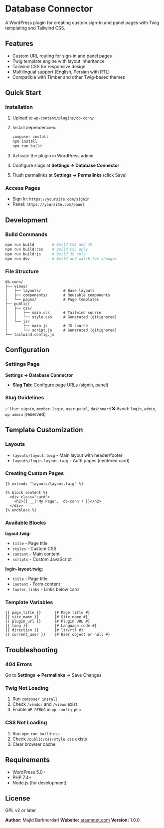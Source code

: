 # Database Connector

A WordPress plugin for creating custom sign-in and panel pages with Twig templating and Tailwind CSS.

## Features

- Custom URL routing for sign-in and panel pages
- Twig template engine with layout inheritance
- Tailwind CSS for responsive design
- Multilingual support (English, Persian with RTL)
- Compatible with Timber and other Twig-based themes

## Quick Start

### Installation

1. Upload to `wp-content/plugins/db-conn/`

2. Install dependencies:

   ```bash
   composer install
   npm install
   npm run build
   ```

3. Activate the plugin in WordPress admin

4. Configure slugs at **Settings → Database Connector**

5. Flush permalinks at **Settings → Permalinks** (click Save)

### Access Pages

- Sign In: `https://yoursite.com/signin`
- Panel: `https://yoursite.com/panel`

## Development

### Build Commands

```bash
npm run build        # Build CSS and JS
npm run build:css    # Build CSS only
npm run build:js     # Build JS only
npm run dev          # Build and watch for changes
```

### File Structure

```
db-conn/
├── views/
│   ├── layouts/          # Base layouts
│   ├── components/       # Reusable components
│   └── pages/            # Page templates
├── public/
│   ├── css/
│   │   ├── main.css      # Tailwind source
│   │   └── style.css     # Generated (gitignored)
│   └── js/
│       ├── main.js       # JS source
│       └── script.js     # Generated (gitignored)
└── tailwind.config.js
```

## Configuration

### Settings Page

**Settings → Database Connector**

- **Slug Tab:** Configure page URLs (signin, panel)

### Slug Guidelines

✅ Use: `signin`, `member-login`, `user-panel`, `dashboard`
❌ Avoid: `login`, `admin`, `wp-admin` (reserved)

## Template Customization

### Layouts

- `layouts/layout.twig` - Main layout with header/footer
- `layouts/login-layout.twig` - Auth pages (centered card)

### Creating Custom Pages

```twig
{% extends "layouts/layout.twig" %}

{% block content %}
  <div class="card">
    <h2>{{ __('My Page', 'db-conn') }}</h2>
  </div>
{% endblock %}
```

### Available Blocks

**layout.twig:**

- `title` - Page title
- `styles` - Custom CSS
- `content` - Main content
- `scripts` - Custom JavaScript

**login-layout.twig:**

- `title` - Page title
- `content` - Form content
- `footer_links` - Links below card

### Template Variables

```twig
{{ page_title }}      {# Page title #}
{{ site_name }}       {# Site name #}
{{ plugin_url }}      {# Plugin URL #}
{{ lang }}            {# Language code #}
{{ direction }}       {# ltr/rtl #}
{{ current_user }}    {# User object or null #}
```

## Troubleshooting

### 404 Errors

Go to **Settings → Permalinks** → Save Changes

### Twig Not Loading

1. Run `composer install`
2. Check `/vendor` and `/views` exist
3. Enable `WP_DEBUG` in `wp-config.php`

### CSS Not Loading

1. Run `npm run build:css`
2. Check `/public/css/style.css` exists
3. Clear browser cache

## Requirements

- WordPress 5.0+
- PHP 7.4+
- Node.js (for development)

## License

GPL v2 or later

**Author:** Majid Barkhordari
**Website:** [arsamnet.com](https://arsamnet.com)
**Version:** 1.0.0
